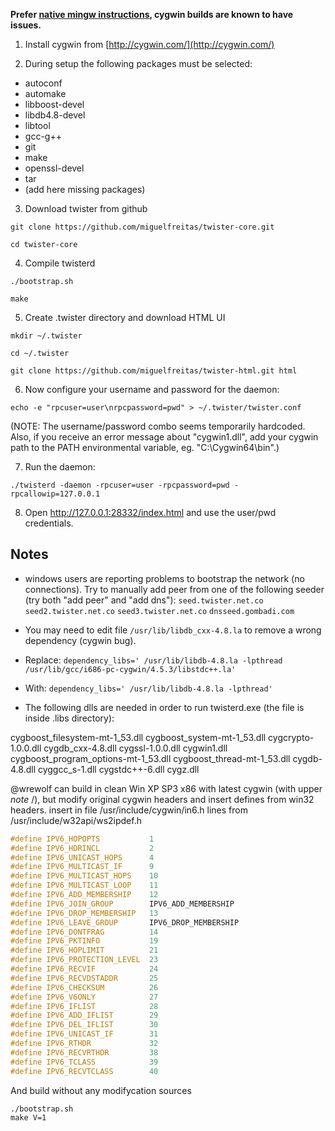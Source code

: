 **Prefer [native mingw instructions](https://github.com/miguelfreitas/twister-core/wiki/Build-native-Windows-client-using-Gitian), cygwin builds are known to have issues.**

1. Install cygwin from [http://cygwin.com/](http://cygwin.com/)

2. During setup the following packages must be selected:
 * autoconf
 * automake
 * libboost-devel
 * libdb4.8-devel
 * libtool
 * gcc-g++
 * git
 * make
 * openssl-devel
 * tar
 * (add here missing packages)

3. Download twister from github

 `git clone https://github.com/miguelfreitas/twister-core.git`

 `cd twister-core`

4. Compile twisterd

 `./bootstrap.sh`

 `make`

5. Create .twister directory and download HTML UI

 `mkdir ~/.twister`

 `cd ~/.twister`

 `git clone https://github.com/miguelfreitas/twister-html.git html`

6. Now configure your username and password for the daemon:

 `echo -e "rpcuser=user\nrpcpassword=pwd" > ~/.twister/twister.conf`

 (NOTE: The username/password combo seems temporarily hardcoded. Also, if you receive an error message about "cygwin1.dll", add your cygwin path to the PATH environmental variable, eg. "C:\Cygwin64\bin".)

7. Run the daemon:

 `./twisterd -daemon -rpcuser=user -rpcpassword=pwd -rpcallowip=127.0.0.1`

8. Open http://127.0.0.1:28332/index.html and use the user/pwd credentials.

## Notes
* windows users are reporting problems to bootstrap the network (no connections). Try to manually add peer from one of the following seeder (try both "add peer" and "add dns"): `seed.twister.net.co` `seed2.twister.net.co` `seed3.twister.net.co` `dnsseed.gombadi.com`

* You may need to edit file `/usr/lib/libdb_cxx-4.8.la` to remove a wrong dependency (cygwin bug).

 * Replace: `dependency_libs=' /usr/lib/libdb-4.8.la -lpthread /usr/lib/gcc/i686-pc-cygwin/4.5.3/libstdc++.la'`

 * With: `dependency_libs=' /usr/lib/libdb-4.8.la -lpthread'`

* The following dlls are needed in order to run twisterd.exe (the file is inside .libs directory):

 cygboost_filesystem-mt-1_53.dll cygboost_system-mt-1_53.dll cygcrypto-1.0.0.dll  cygdb_cxx-4.8.dll  cygssl-1.0.0.dll  cygwin1.dll cygboost_program_options-mt-1_53.dll  cygboost_thread-mt-1_53.dll  cygdb-4.8.dll cyggcc_s-1.dll cygstdc++-6.dll cygz.dll

@wrewolf can build in clean Win XP SP3 x86 with latest cygwin (with upper *note* /\), but modify original cygwin headers and insert defines from win32 headers.
insert in file
/usr/include/cygwin/in6.h
lines from
/usr/include/w32api/ws2ipdef.h

```c++
#define IPV6_HOPOPTS           1
#define IPV6_HDRINCL           2
#define IPV6_UNICAST_HOPS      4
#define IPV6_MULTICAST_IF      9
#define IPV6_MULTICAST_HOPS    10
#define IPV6_MULTICAST_LOOP    11
#define IPV6_ADD_MEMBERSHIP    12
#define IPV6_JOIN_GROUP        IPV6_ADD_MEMBERSHIP
#define IPV6_DROP_MEMBERSHIP   13
#define IPV6_LEAVE_GROUP       IPV6_DROP_MEMBERSHIP
#define IPV6_DONTFRAG          14
#define IPV6_PKTINFO           19
#define IPV6_HOPLIMIT          21
#define IPV6_PROTECTION_LEVEL  23
#define IPV6_RECVIF            24
#define IPV6_RECVDSTADDR       25
#define IPV6_CHECKSUM          26
#define IPV6_V6ONLY            27
#define IPV6_IFLIST            28
#define IPV6_ADD_IFLIST        29
#define IPV6_DEL_IFLIST        30
#define IPV6_UNICAST_IF        31
#define IPV6_RTHDR             32
#define IPV6_RECVRTHDR         38
#define IPV6_TCLASS            39
#define IPV6_RECVTCLASS        40
```

And build without any modifycation sources
```
./bootstrap.sh
make V=1
```